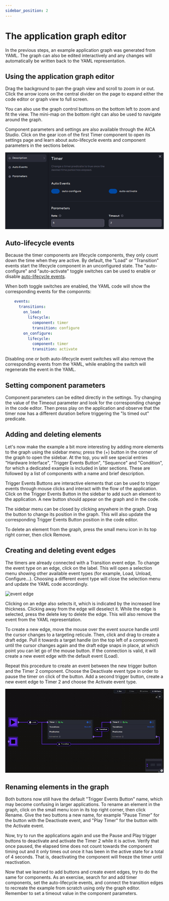 ```yaml
---
sidebar_position: 2
---
```


# The application graph editor

In the previous steps, an example application graph was generated from YAML. The graph can also be edited interactively
and any changes will automatically be written back to the YAML representation.

## Using the application graph editor

Drag the background to pan the graph view and scroll to zoom in or out. Click the arrow icons on the central divider
on the page to expand either the code editor or graph view to full screen.

You can also use the graph control buttons on the bottom left to zoom and fit the view. The mini-map on the bottom right
can also be used to navigate around the graph.

Component parameters and settings are also available through the AICA Studio. Click on the gear icon of the first Timer
component to open its settings page and learn about auto-lifecycle events and component parameters in the sections
below.

![timer settings](./assets/timer-settings.png)

## Auto-lifecycle events

Because the timer components are lifecycle components, they only count down the time when they are active. By default,
the "Load" or "Transition" events start the lifecycle component in an unconfigured state. The "auto-configure" and
"auto-activate" toggle switches can be used to enable or disable
[auto-lifecycle events](../../concepts/05-building-blocks/03-components.md#auto-lifecycle-events).

When both toggle switches are enabled, the YAML code will show the corresponding events for the componnts:

```yaml
    events:
      transitions:
        on_load:
          lifecycle:
            component: timer
            transition: configure
        on_configure:
          lifecycle:
            component: timer
            transition: activate
```

Disabling one or both auto-lifecycle event switches will also remove the corresponding events from the YAML, while
enabling the switch will regenerate the event in the YAML.

## Setting component parameters

Component parameters can be edited directly in the settings. Try changing the value of the Timeout parameter and look
for the corresponding change in the code editor. Then press play on the application and observe that the timer now has a
different duration before triggering the "Is timed out" predicate.

<!-- TODO: explain behavior with "default" once it's working as intended -->

## Adding and deleting elements

Let's now make the example a bit more interesting by adding more elements to the graph using the sidebar menu; press the
(+) button in the corner of the graph to open the sidebar. At the top, you will see special entries
"Hardware Interface", "Trigger Events Button", "Sequence" and "Condition", for which a dedicated example is included
in later sections. These are followed by a list of components with a name and brief description.

<!-- TODO: link the examples once they exist -->

Trigger Events Buttons are interactive elements that can be used to trigger events through mouse clicks and interact
with the flow of the application. Click on the Trigger Events Button in the sidebar to add such an element to the
application. A new button should appear on the graph and in the code.

The sidebar menu can be closed by clicking anywhere in the graph. Drag the button to change its position in the graph.
This will also update the corresponding Trigger Events Button position in the code editor.

To delete an element from the graph, press the small menu icon in its top right corner, then click Remove.

## Creating and deleting event edges

The timers are already connected with a Transition event edge. To change the event type on an edge, click on the label.
This will open a selection menu showing other available event types (for example, Load, Unload, Configure...). Choosing
a different event type will close the selection menu and update the YAML code accordingly.

![event edge](./assets/event-edge.png)

Clicking on an edge also selects it, which is indicated by the increased line thickness. Clicking away from the edge
will deselect it. While the edge is selected, press the delete key to delete the edge. This will also remove the
event from the YAML representation.

To create a new edge, move the mouse over the event source handle until the cursor changes to a targeting reticule.
Then, click and drag to create a draft edge. Pull it towards a target handle (on the top left of a component) until the
cursor changes again and the draft edge snaps in place, at which point you can let go of the mouse button. If the
connection is valid, it will create a new event edge with the default event (Load).

Repeat this procedure to create an event between the new trigger button and the Timer 2 component. Choose the Deactivate
event type in order to pause the timer on click of the button. Add a second trigger button, create a new event edge to
Timer 2 and choose the Activate event type.

![trigger buttons](./assets/trigger-buttons.gif)

## Renaming elements in the graph

Both buttons now still have the default "Trigger Events Button" name, which may become confusing in larger applications.
To rename an element in the graph, click on the small menu icon in its top right corner, then click Rename. Give the two
buttons a new name, for example "Pause Timer" for the button with the Deactivate event, and "Play Timer" for the button
with the Activate event.

Now, try to run the applications again and use the Pause and Play trigger buttons to deactivate and activate the
Timer 2 while it is active. Verify that once paused, the elapsed time does not count towards the component timing out
and it only times out once it has been in the active state for a total of 4 seconds. That is, deactivating the component
will freeze the timer until reactivation.

Now that we learned to add buttons and create event edges, try to do the same for components. As an exercise, search for
and add timer components, set the auto-lifecycle events, and connect the transition edges to recreate the example from
scratch using only the graph editor. Remember to set a timeout value in the component parameters.
